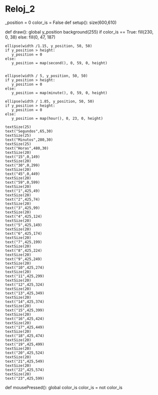 # Reloj_2
_position = 0
color_is = False
def setup():
    size(600,610)
    
def draw():
    global y_position 
    background(255)
    if color_is == True:
       fill(230, 0, 38)
    else:
       fill(0, 47, 187)

    ellipse(width /1.15, y_position, 50, 50)
    if y_position > height:
       y_position = 0
    else:
       y_position = map(second(), 0, 59, 0, height)


    ellipse(width / 5, y_position, 50, 50)
    if y_position > height:
       y_position = 0
    else:
       y_position = map(minute(), 0, 59, 0, height)
       
    ellipse(width / 1.85, y_position, 50, 50)
    if y_position > height:
       y_position = 0
    else:
       y_position = map(hour(), 0, 23, 0, height)

    textSize(25)
    text("Segundos",65,30)
    textSize(25)
    text("Minutos",280,30)
    textSize(25)
    text("Horas",480,30)
    textSize(20)
    text("15",0,149)
    textSize(20)
    text("30",0,299)
    textSize(20)
    text("45",0,449)
    textSize(20)
    text("59",0,599)
    textSize(20)
    text("1",425,49)
    textSize(20)
    text("2",425,74)
    textSize(20)
    text("3",425,99)
    textSize(20)
    text("4",425,124)
    textSize(20)
    text("5",425,149)
    textSize(20)
    text("6",425,174)
    textSize(20)
    text("7",425,199)
    textSize(20)
    text("8",425,224)
    textSize(20)
    text("9",425,249)
    textSize(20)
    text("10",425,274)
    textSize(20)
    text("11",425,299)
    textSize(20)
    text("12",425,324)
    textSize(20)
    text("13",425,349)
    textSize(20)
    text("14",425,374)
    textSize(20)
    text("15",425,399)
    textSize(20)
    text("16",425,424)
    textSize(20)
    text("17",425,449)
    textSize(20)
    text("18",425,474)
    textSize(20)
    text("19",425,499)
    textSize(20)
    text("20",425,524)
    textSize(20)
    text("21",425,549)
    textSize(20)
    text("22",425,574)
    textSize(20)
    text("23",425,599)
def mousePressed():
    global color_is
    color_is = not color_is